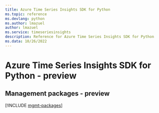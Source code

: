 ```yaml
---
title: Azure Time Series Insights SDK for Python
ms.topic: reference
ms.devlang: python
ms.author: lmazuel
author: lmazuel
ms.service: timeseriesinsights
description: Reference for Azure Time Series Insights SDK for Python
ms.data: 10/26/2022
---
```

# Azure Time Series Insights SDK for Python - preview

## Management packages - preview
[!INCLUDE [mgmt-packages](time-series-insights-mgmt-index.md)]